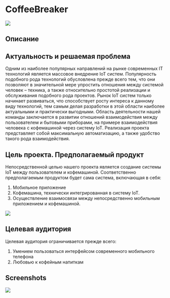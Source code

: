 # CoffeeBreaker

<img src="https://user-images.githubusercontent.com/56975858/77643754-fa06ee80-6f70-11ea-88a9-f33b238a8626.jpg"/>

## Описание
## Актуальность и решаемая проблема
Одним из наиболее популярных направлений на рынке современных IT технологий является массовое внедрение IoT систем. Популярность подобного рода технологий обусловлена прежде всего тем, что они позволяют в значительной мере упростить отношения между системой человек – техника, а также относительно простотой реализации и обслуживания подобного рода проектов. Рынок IoT систем только начинает развиваться, что способствует росту интереса к данному виду технологий, тем самым делая разработки в этой области наиболее актуальными и практически выгодными.
Область деятельности нашей команды заключается в развитии отношений взаимодействия между пользователем и бытовыми приборами, на примере взаимодействия человека с кофемашиной через систему IoT. Реализация проекта представляет собой максимальную автоматизацию, а также удобство такого рода взаимодействия.

## Цель проекта. Предполагаемый продукт
Непосредственной целью нашего проекта является создание системы IoT между пользователем и кофемашиной. Соответственно предполагаемым продуктом будет сама система, включающая в себя:
1. Мобильное приложение
2. Кофемашина, технически интегрированная в систему IoT.
3. Осуществление взаимосвязи между непосредственно мобильным приложением и кофемашиной.
<img src="https://user-images.githubusercontent.com/56975858/77685462-87b3ff80-6fac-11ea-8010-1e1b4ea46549.jpg"/>

## Целевая аудитория
Целевая аудитория ограничивается прежде всего:
1. Умением пользоваться интерфейсом современного мобильного телефона
2. Любовью к кофейным напиткам





## Screenshots
<img src="https://user-images.githubusercontent.com/56975858/77644402-fd4eaa00-6f71-11ea-8827-1ae0f531f927.jpg"/>

